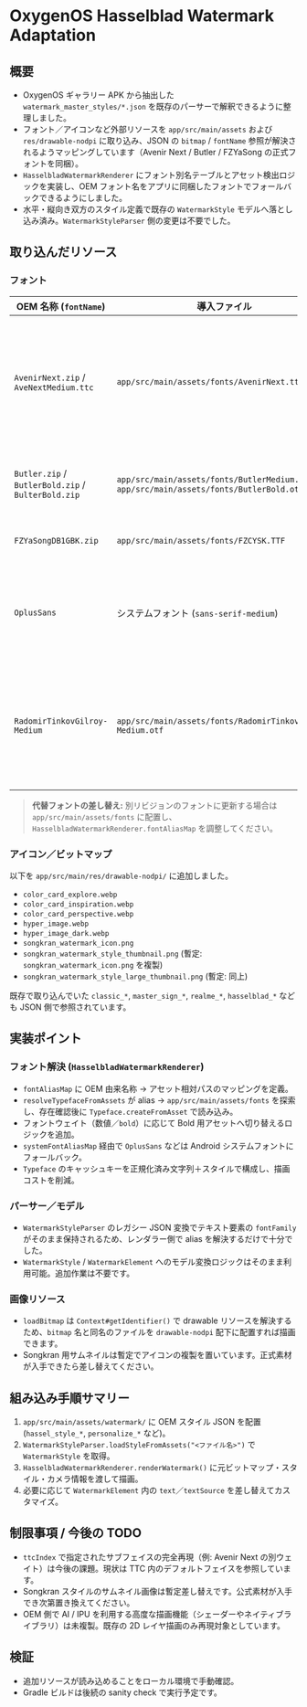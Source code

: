 # OxygenOS Hasselblad Watermark Adaptation

## 概要
- OxygenOS ギャラリー APK から抽出した `watermark_master_styles/*.json` を既存のパーサーで解釈できるように整理しました。
- フォント／アイコンなど外部リソースを `app/src/main/assets` および `res/drawable-nodpi` に取り込み、JSON の `bitmap` / `fontName` 参照が解決されるようマッピングしています（Avenir Next / Butler / FZYaSong の正式フォントを同梱）。
- `HasselbladWatermarkRenderer` にフォント別名テーブルとアセット検出ロジックを実装し、OEM フォント名をアプリに同梱したフォントでフォールバックできるようにしました。
- 水平・縦向き双方のスタイル定義で既存の `WatermarkStyle` モデルへ落とし込み済み。`WatermarkStyleParser` 側の変更は不要でした。

## 取り込んだリソース
### フォント
| OEM 名称 (`fontName`) | 導入ファイル | 備考 |
| --- | --- | --- |
| `AvenirNext.zip` / `AveNextMedium.ttc` | `app/src/main/assets/fonts/AvenirNext.ttc` | OxygenOS から抽出した TTC を同梱。`ttcIndex` の指定は現在未使用（フェイス0を参照）。 |
| `Butler.zip` / `ButlerBold.zip` / `BulterBold.zip` | `app/src/main/assets/fonts/ButlerMedium.otf` / `app/src/main/assets/fonts/ButlerBold.otf` | ウェイト値に応じて Medium / Bold を動的に切替。 |
| `FZYaSongDB1GBK.zip` | `app/src/main/assets/fonts/FZCYSK.TTF` | 中国語表示向けの公式フォント。 |
| `OplusSans` | システムフォント (`sans-serif-medium`) | 実端末と同等のウェイトになるよう Android システムフォントを使用。 |
| `RadomirTinkovGilroy-Medium` | `app/src/main/assets/fonts/RadomirTinkovGilroy-Medium.otf` | 旧来のプレースホルダーフォント。OEM 名称に存在しない場合のバックアップとして残置。 |

> **代替フォントの差し替え:** 別リビジョンのフォントに更新する場合は `app/src/main/assets/fonts` に配置し、`HasselbladWatermarkRenderer.fontAliasMap` を調整してください。

### アイコン／ビットマップ
以下を `app/src/main/res/drawable-nodpi/` に追加しました。
- `color_card_explore.webp`
- `color_card_inspiration.webp`
- `color_card_perspective.webp`
- `hyper_image.webp`
- `hyper_image_dark.webp`
- `songkran_watermark_icon.png`
- `songkran_watermark_style_thumbnail.png` (暫定: `songkran_watermark_icon.png` を複製)
- `songkran_watermark_style_large_thumbnail.png` (暫定: 同上)

既存で取り込んでいた `classic_*`, `master_sign_*`, `realme_*`, `hasselblad_*` なども JSON 側で参照されています。

## 実装ポイント
### フォント解決 (`HasselbladWatermarkRenderer`)
- `fontAliasMap` に OEM 由来名称 → アセット相対パスのマッピングを定義。
- `resolveTypefaceFromAssets` が alias → `app/src/main/assets/fonts` を探索し、存在確認後に `Typeface.createFromAsset` で読み込み。
- フォントウェイト（数値／`bold`）に応じて Bold 用アセットへ切り替えるロジックを追加。
- `systemFontAliasMap` 経由で `OplusSans` などは Android システムフォントにフォールバック。
- `Typeface` のキャッシュキーを正規化済み文字列＋スタイルで構成し、描画コストを削減。

### パーサー／モデル
- `WatermarkStyleParser` のレガシー JSON 変換でテキスト要素の `fontFamily` がそのまま保持されるため、レンダラー側で alias を解決するだけで十分でした。
- `WatermarkStyle` / `WatermarkElement` へのモデル変換ロジックはそのまま利用可能。追加作業は不要です。

### 画像リソース
- `loadBitmap` は `Context#getIdentifier()` で drawable リソースを解決するため、`bitmap` 名と同名のファイルを `drawable-nodpi` 配下に配置すれば描画できます。
- Songkran 用サムネイルは暫定でアイコンの複製を置いています。正式素材が入手できたら差し替えてください。

## 組み込み手順サマリー
1. `app/src/main/assets/watermark/` に OEM スタイル JSON を配置 (`hassel_style_*`, `personalize_*` など)。
2. `WatermarkStyleParser.loadStyleFromAssets("<ファイル名>")` で `WatermarkStyle` を取得。
3. `HasselbladWatermarkRenderer.renderWatermark()` に元ビットマップ・スタイル・カメラ情報を渡して描画。
4. 必要に応じて `WatermarkElement` 内の `text`／`textSource` を差し替えてカスタマイズ。

## 制限事項 / 今後の TODO
- `ttcIndex` で指定されたサブフェイスの完全再現（例: Avenir Next の別ウェイト）は今後の課題。現状は TTC 内のデフォルトフェイスを参照しています。
- Songkran スタイルのサムネイル画像は暫定差し替えです。公式素材が入手でき次第置き換えてください。
- OEM 側で AI / IPU を利用する高度な描画機能（シェーダーやネイティブライブラリ）は未複製。既存の 2D レイヤ描画のみ再現対象としています。

## 検証
- 追加リソースが読み込めることをローカル環境で手動確認。
- Gradle ビルドは後続の sanity check で実行予定です。
